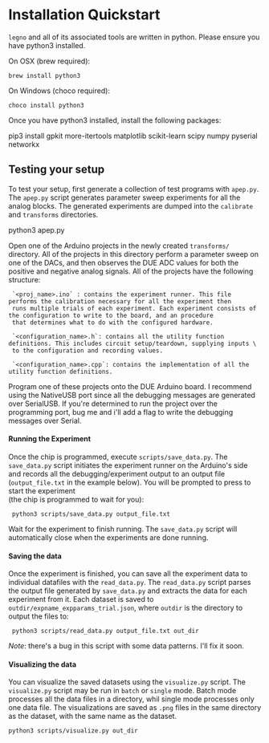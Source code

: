 # Installation Quickstart

`legno` and all of its associated tools are written in python. Please ensure you have python3 installed.

On OSX (brew required):

    brew install python3
  
On Windows (choco required):

    choco install python3
  
Once you have python3 installed, install the following packages:

  pip3 install gpkit more-itertools matplotlib scikit-learn scipy numpy pyserial networkx

## Testing your setup

To test your setup, first generate a collection of test programs with `apep.py`. The `apep.py` script 
generates parameter sweep experiments for all the analog blocks. The generated experiments are dumped into the 
`calibrate` and `transforms` directories.

  python3 apep.py
  
Open one of the Arduino projects in the newly created `transforms/` directory. All of the projects in this directory
perform a parameter sweep on one of the DACs, and then observes the DUE ADC values for both the positive and negative analog
signals. All of the projects have the following structure:

     `<proj_name>.ino` : contains the experiment runner. This file performs the calibration necessary for all the experiment then 
     runs multiple trials of each experiment. Each experiment consists of the configuration to write to the board, and an procedure
     that determines what to do with the configured hardware.
     
     `<configuration_name>.h`: contains all the utility function definitions. This includes circuit setup/teardown, supplying inputs \
     to the configuration and recording values.
     
     `<configuration_name>.cpp`: contains the implementation of all the utility function definitions.
     

Program one of these projects onto the DUE Arduino board. I recommend using the NativeUSB port since all the debugging messages 
are generated over SerialUSB. If you're determined to run the project over the programming port, bug me and i'll add a flag to
write the debugging messages over Serial.

#### Running the Experiment

Once the chip is programmed, execute `scripts/save_data.py`. The `save_data.py` script initiates the experiment runner on the Arduino's side and
records all the debugging/experiment output to an output file (`output_file.txt` in the example below). You will be prompted to press <enter> to start the experiment \
(the chip is programmed to wait for you):

     python3 scripts/save_data.py output_file.txt
     
Wait for the experiment to finish running. The `save_data.py` script will automatically close when the experiments are done running.

#### Saving the data

Once the experiment is finished, you can save all the experiment data to individual datafiles with the `read_data.py`. The `read_data.py` script 
parses the output file generated by `save_data.py` and extracts the data for each experiment from it. Each dataset is saved to 
`outdir/expname_expparams_trial.json`, where `outdir` is the directory to output the files to:

     python3 scripts/read_data.py output_file.txt out_dir

_Note_: there's a bug in this script with some data patterns. I'll fix it soon.

#### Visualizing the data

You can visualize the saved datasets using the `visualize.py` script. The `visualize.py` script may be run in `batch` or `single` mode. Batch
mode processes all the data files in a directory, whil single mode processes only one data file. The visualizations are saved as `.png` files
in the same directory as the dataset, with the same name as the dataset.

    python3 scripts/visualize.py out_dir
    

     
   



